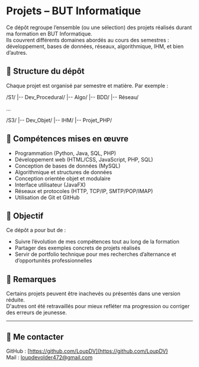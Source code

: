# Projets – BUT Informatique

Ce dépôt regroupe l’ensemble (ou une sélection) des projets réalisés durant ma formation en BUT Informatique.  
Ils couvrent différents domaines abordés au cours des semestres : développement, bases de données, réseaux, algorithmique, IHM, et bien d’autres.

## 📁 Structure du dépôt

Chaque projet est organisé par semestre et matière. Par exemple :

/S1/
|-- Dev_Procedural/
|-- Algo/
|-- BDD/
|-- Réseau/

...

/S3/
|-- Dev_Objet/
|-- IHM/
|-- Projet_PHP/


## 🧠 Compétences mises en œuvre

- Programmation (Python, Java, SQL, PHP)
- Développement web (HTML/CSS, JavaScript, PHP, SQL)
- Conception de bases de données (MySQL)
- Algorithmique et structures de données
- Conception orientée objet et modulaire
- Interface utilisateur (JavaFX)
- Réseaux et protocoles (HTTP, TCP/IP, SMTP/POP/IMAP)
- Utilisation de Git et GitHub

## 🚀 Objectif

Ce dépôt a pour but de :

- Suivre l’évolution de mes compétences tout au long de la formation
- Partager des exemples concrets de projets réalisés
- Servir de portfolio technique pour mes recherches d’alternance et d’opportunités professionnelles

## 📌 Remarques

Certains projets peuvent être inachevés ou présentés dans une version réduite.  
D'autres ont été retravaillés pour mieux refléter ma progression ou corriger des erreurs de jeunesse.

---

## 🔗 Me contacter

GitHub : [https://github.com/LoupDV](https://github.com/LoupDV)  
Mail : loupdevolder472@gmail.com
